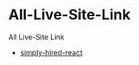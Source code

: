 # All-Live-Site-Link
All Live-Site Link

*  [simply-hired-react](https://simplyhired-react-fakrul-hossain.netlify.app/)
